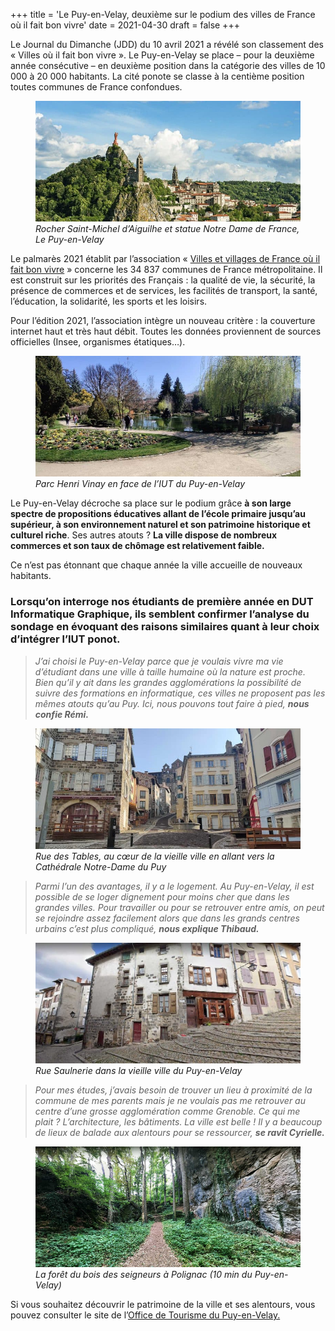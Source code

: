 +++
title = 'Le Puy-en-Velay, deuxième sur le podium des villes de France où il fait bon vivre'
date = 2021-04-30
draft = false
+++

  

Le Journal du Dimanche (JDD) du 10 avril 2021 a révélé son classement des « Villes où il fait bon vivre ». Le Puy-en-Velay se place – pour la deuxième année consécutive – en deuxième position dans la catégorie des villes de 10 000 à 20 000 habitants. La cité ponote se classe à la centième position toutes communes de France confondues.

<figure>
  <picture>
    <!-- AVIF -->
    <source type="image/avif" srcset="img/le-site-du-puy-en-velay-1-768x350.avif">
    <!-- JPEG de repli pour les navigateurs qui ne supportent ni AVIF ni WebP -->
    <img src="img/le-site-du-puy-en-velay-1-768x350%20(1).jpg " loading="lazy">
  </picture>
  <figcaption><em>Rocher Saint-Michel d’Aiguilhe et statue Notre Dame de France, Le Puy-en-Velay
</em></figcaption>
</figure> 

Le palmarès 2021 établit par l’association « [Villes et villages de France où il fait bon vivre](https://www.villesetvillagesouilfaitbonvivre.com/) » concerne les 34 837 communes de France métropolitaine. Il est construit sur les priorités des Français : la qualité de vie, la sécurité, la présence de commerces et de services, les facilités de transport, la santé, l’éducation, la solidarité, les sports et les loisirs.

Pour l’édition 2021, l’association intègre un nouveau critère : la couverture internet haut et très haut débit. Toutes les données proviennent de sources officielles (Insee, organismes étatiques…).

<figure>
  <picture>
    <!-- AVIF -->
    <source type="image/avif" srcset="img/parc-henry-vinay-le-puy-en-velay-768x350.avif">
    <!-- JPEG de repli pour les navigateurs qui ne supportent ni AVIF ni WebP -->
    <img src="img/parc-henry-vinay-le-puy-en-velay-768x350%20(1).jpg" loading="lazy">
  </picture>
  <figcaption><em>Parc Henri Vinay en face de l’IUT du Puy-en-Velay
</em></figcaption>
</figure> 

Le Puy-en-Velay décroche sa place sur le podium grâce **à son large spectre de propositions éducatives allant de l’école primaire jusqu’au supérieur, à son environnement naturel et son patrimoine historique et culturel riche**. Ses autres atouts ? **La ville dispose de nombreux commerces et son taux de chômage est relativement faible.**

Ce n’est pas étonnant que chaque année la ville accueille de nouveaux habitants.

### Lorsqu’on interroge nos étudiants de première année en DUT Informatique Graphique, ils semblent confirmer l’analyse du sondage en évoquant des raisons similaires quant à leur choix d’intégrer l’IUT ponot.

> _J’ai choisi le Puy-en-Velay parce que je voulais vivre ma vie d’étudiant dans une ville à taille humaine où la nature est proche. Bien qu’il y ait dans les grandes agglomérations la possibilité de suivre des formations en informatique, ces villes ne proposent pas les mêmes atouts qu’au Puy. Ici, nous pouvons tout faire à pied,_ **_nous confie Rémi._**

<figure>
  <picture>
    <!-- AVIF -->
    <source type="image/avif" srcset="img/la-vieille-ville-le-puy-en-velay-768x350.avif">
    <!-- WebP -->
    <source type="image/webp" srcset="img/la-vieille-ville-le-puy-en-velay-768x350.webp">
    <!-- JPEG de repli pour les navigateurs qui ne supportent ni AVIF ni WebP -->
    <img src="img/la-vieille-ville-le-puy-en-velay-768x350%20(1).jpg" loading="lazy">
  </picture>
  <figcaption><em>Rue des Tables, au cœur de la vieille ville en allant vers la Cathédrale Notre-Dame du Puy 
</em></figcaption>
</figure> 

> _Parmi l’un des avantages, il y a le logement. Au Puy-en-Velay, il est possible de se loger dignement pour moins cher que dans les grandes villes. Pour travailler ou pour se retrouver entre amis, on peut se rejoindre assez facilement alors que dans les grands centres urbains c’est plus compliqué,_ **_nous explique Thibaud._**

<figure>
  <picture>
    <!-- AVIF -->
    <source type="image/avif" srcset="img/vieille-ville-le-puy-en-velay-logement-768x350.avif">
    <!-- WebP -->
    <source type="image/webp" srcset="img/vieille-ville-le-puy-en-velay-logement-768x350.webp">
    <!-- JPEG de repli pour les navigateurs qui ne supportent ni AVIF ni WebP -->
    <img src="img/vieille-ville-le-puy-en-velay-logement-768x350%20(1).jpg" loading="lazy">
  </picture>
  <figcaption><em>Rue Saulnerie dans la vieille ville du Puy-en-Velay
</em></figcaption>
</figure> 

> _Pour mes études, j’avais besoin de trouver un lieu à proximité de la commune de mes parents mais je ne voulais pas me retrouver au centre d’une grosse agglomération comme Grenoble. Ce qui me plait ? L’architecture, les bâtiments. La ville est belle ! Il y a beaucoup de lieux de balade aux alentours pour se ressourcer,_ **_se ravit Cyrielle._**


<figure>
  <picture>
    <!-- AVIF -->
    <source type="image/avif" srcset="img/le-puy-en-velay-bois-des-seigneurs.avif">
    <!-- WebP -->
    <source type="image/webp" srcset="img/le-puy-en-velay-bois-des-seigneurs.webp">
    <!-- JPEG de repli pour les navigateurs qui ne supportent ni AVIF ni WebP -->
    <img src="img/le-puy-en-velay-bois-des-seigneurs%20(1).jpg" loading="lazy">
  </picture>
  <figcaption><em>La forêt du bois des seigneurs à Polignac (10 min du Puy-en-Velay)
</em></figcaption>
</figure> 

Si vous souhaitez découvrir le patrimoine de la ville et ses alentours, vous pouvez consulter le site de l’[Office de Tourisme du Puy-en-Velay.](https://www.lepuyenvelay-tourisme.fr/)